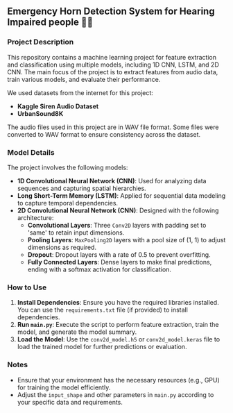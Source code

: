 <h2>Emergency Horn Detection System for Hearing Impaired people 🚓🚗</h2>
<h3>Project Description</h3>

<p>This repository contains a machine learning project for feature extraction and classification using multiple models, including 1D CNN, LSTM, and 2D CNN. The main focus of the project is to extract features from audio data, train various models, and evaluate their performance.</p>

<p>We used datasets from the internet for this project:</p>
<ul>
    <li><strong>Kaggle Siren Audio Dataset</strong></li>
    <li><strong>UrbanSound8K</strong></li>
</ul>
<p>The audio files used in this project are in WAV file format. Some files were converted to WAV format to ensure consistency across the dataset.</p>

<h3>Model Details</h3>
<p>The project involves the following models:</p>
<ul>
    <li><strong>1D Convolutional Neural Network (CNN)</strong>: Used for analyzing data sequences and capturing spatial hierarchies.</li>
    <li><strong>Long Short-Term Memory (LSTM)</strong>: Applied for sequential data modeling to capture temporal dependencies.</li>
    <li><strong>2D Convolutional Neural Network (CNN)</strong>: Designed with the following architecture:
        <ul>
            <li><strong>Convolutional Layers</strong>: Three <code>Conv2D</code> layers with padding set to 'same' to retain input dimensions.</li>
            <li><strong>Pooling Layers</strong>: <code>MaxPooling2D</code> layers with a pool size of (1, 1) to adjust dimensions as required.</li>
            <li><strong>Dropout</strong>: Dropout layers with a rate of 0.5 to prevent overfitting.</li>
            <li><strong>Fully Connected Layers</strong>: Dense layers to make final predictions, ending with a softmax activation for classification.</li>
        </ul>
    </li>
</ul>

<h3>How to Use</h3>
<ol>
    <li><strong>Install Dependencies</strong>: Ensure you have the required libraries installed. You can use the <code>requirements.txt</code> file (if provided) to install dependencies.</li>
    <li><strong>Run <code>main.py</code></strong>: Execute the script to perform feature extraction, train the model, and generate the model summary.</li>
    <li><strong>Load the Model</strong>: Use the <code>conv2d_model.h5</code> or <code>conv2d_model.keras</code> file to load the trained model for further predictions or evaluation.</li>
</ol>

<h3>Notes</h3>
<ul>
    <li>Ensure that your environment has the necessary resources (e.g., GPU) for training the model efficiently.</li>
    <li>Adjust the <code>input_shape</code> and other parameters in <code>main.py</code> according to your specific data and requirements.</li>
</ul>

